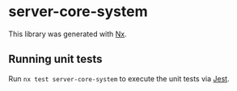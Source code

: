 # server-core-system

This library was generated with [Nx](https://nx.dev).

## Running unit tests

Run `nx test server-core-system` to execute the unit tests via [Jest](https://jestjs.io).
